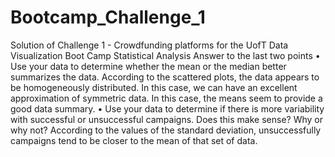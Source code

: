 # Bootcamp_Challenge_1
Solution of Challenge 1 - Crowdfunding platforms for the UofT Data Visualization Boot Camp 
Statistical Analysis Answer to the last two points
•	Use your data to determine whether the mean or the median better summarizes the data.
According to the scattered plots, the data appears to be homogeneously distributed. In this case, we can have an excellent approximation of symmetric data. In this case, the means seem to provide a good data summary.
•	Use your data to determine if there is more variability with successful or unsuccessful campaigns. Does this make sense? Why or why not?
According to the values of the standard deviation, unsuccessfully campaigns tend to be closer to the mean of that set of data. 
